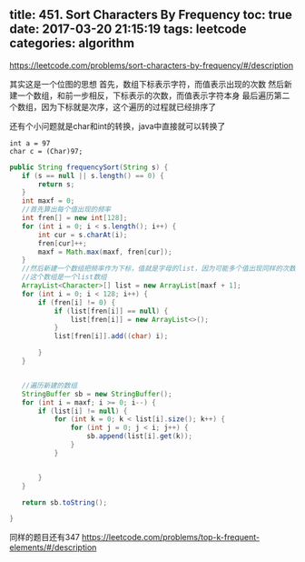 title: 451. Sort Characters By Frequency
toc: true
date: 2017-03-20 21:15:19
tags: leetcode
categories: algorithm
---
https://leetcode.com/problems/sort-characters-by-frequency/#/description

其实这是一个位图的思想
首先，数组下标表示字符，而值表示出现的次数
然后新建一个数组，和前一步相反，下标表示的次数，而值表示字符本身
最后遍历第二个数组，因为下标就是次序，这个遍历的过程就已经排序了

还有个小问题就是char和int的转换，java中直接就可以转换了
```
int a = 97
char c = (Char)97;
```

```java
public String frequencySort(String s) {
   if (s == null || s.length() == 0) {
       return s;
   }
   int maxf = 0;
   //首先算出每个值出现的频率
   int fren[] = new int[128];
   for (int i = 0; i < s.length(); i++) {
       int cur = s.charAt(i);
       fren[cur]++;
       maxf = Math.max(maxf, fren[cur]);
   }
   //然后新建一个数组把频率作为下标，值就是字母的list，因为可能多个值出现同样的次数
   //这个数组是一个list数组
   ArrayList<Character>[] list = new ArrayList[maxf + 1];
   for (int i = 0; i < 128; i++) {
       if (fren[i] != 0) {
           if (list[fren[i]] == null) {
               list[fren[i]] = new ArrayList<>();
           }
           list[fren[i]].add((char) i);

       }
   }


   //遍历新建的数组
   StringBuffer sb = new StringBuffer();
   for (int i = maxf; i >= 0; i--) {
       if (list[i] != null) {
           for (int k = 0; k < list[i].size(); k++) {
               for (int j = 0; j < i; j++) {
                   sb.append(list[i].get(k));
               }
           }


       }
   }

   return sb.toString();

}
```


同样的题目还有347
https://leetcode.com/problems/top-k-frequent-elements/#/description
